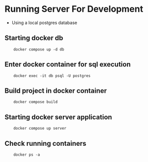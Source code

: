
# Running Server For Development
- Using a local postgres database
## Starting docker db

```pwsh
    docker compose up -d db
```

## Enter docker container for sql execution

```pwsh
    docker exec -it db psql -U postgres
```


## Build project in docker container

```pwsh
    docker compose build
```

## Starting docker server application

```pwsh
    docker compose up server
```


## Check running containers
```pwsh
    docker ps -a
```